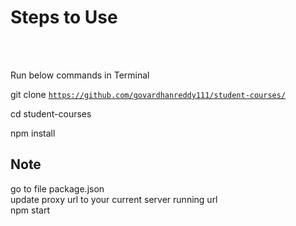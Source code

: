 <h1>Steps to Use</h1><br><br>

Run below commands in Terminal <br>

git clone <code>https://github.com/govardhanreddy111/student-courses/</code><br>

cd student-courses <br>

npm install <br>

<h2>Note</h2>
go to file package.json<br>
update proxy url to your current server running url<br>
npm start


